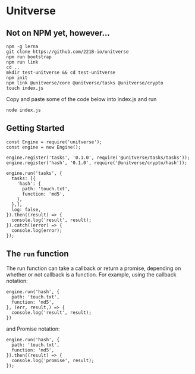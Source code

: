# Unitverse

## Not on NPM yet, however...
```
npm -g lerna
git clone https://github.com/221B-io/unitverse
npm run bootstrap
npm run link
cd ..
mkdir test-unitverse && cd test-unitverse
npm init
npm link @unitverse/core @unitverse/tasks @unitverse/crypto
touch index.js
```

Copy and paste some of the code below into index.js and run

```
node index.js
```

## Getting Started
```
const Engine = require('unitverse');
const engine = new Engine();

engine.register('tasks', '0.1.0', require('@unitverse/tasks/tasks'));
engine.register('hash', '0.1.0', require('@unitverse/crypto/hash'));

engine.run('tasks', {
  tasks: [{
    'hash': {
      path: 'touch.txt',
      function: 'md5',
    },
  },],
  log: false,
}).then((result) => {
  console.log('result', result);
}).catch((error) => {
  console.log(error);
});
```

## The `run` function

The run function can take a callback or return a promise, depending on whether or not callback is a function. For example, using the callback notation:

```
engine.run('hash', {
  path: 'touch.txt',
  function: 'md5',
}, (err, result,) => {
  console.log('result', result);
})
```

and Promise notation:

```
engine.run('hash', {
  path: 'touch.txt',
  function: 'md5',
}).then((result) => {
  console.log('promise', result);
});
```
